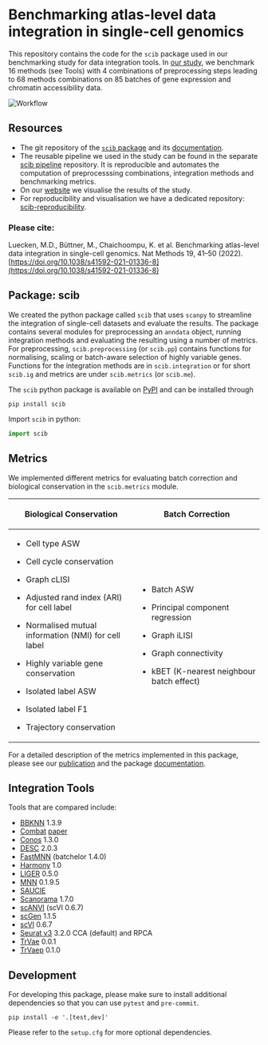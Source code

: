 # Benchmarking atlas-level data integration in single-cell genomics

This repository contains the code for the `scib` package used in our benchmarking study for data integration tools.
In [our study](https://doi.org/10.1038/s41592-021-01336-8), we benchmark 16 methods (see Tools) with 4 combinations of
preprocessing steps leading to 68 methods combinations on 85 batches of gene expression and chromatin accessibility data.

![Workflow](https://raw.githubusercontent.com/theislab/scib/main/figure.png)

## Resources

-   The git repository of the [`scib` package](https://github.com/theislab/scib) and its [documentation](https://scib.readthedocs.io/).
-   The reusable pipeline we used in the study can be found in the
    separate [scib pipeline](https://github.com/theislab/scib-pipeline.git) repository. It is reproducible and automates
    the computation of preprocesssing combinations, integration methods and benchmarking metrics.
-   On our [website](https://theislab.github.io/scib-reproducibility) we visualise the results of the study.
-   For reproducibility and visualisation we have a dedicated
    repository: [scib-reproducibility](https://github.com/theislab/scib-reproducibility).

### Please cite:

Luecken, M.D., Büttner, M., Chaichoompu, K. et al. Benchmarking atlas-level data integration in single-cell genomics.
Nat Methods 19, 41–50 (2022). [https://doi.org/10.1038/s41592-021-01336-8](https://doi.org/10.1038/s41592-021-01336-8)

## Package: scib

We created the python package called `scib` that uses `scanpy` to streamline the integration of single-cell datasets
and evaluate the results.
The package contains several modules for preprocessing an `anndata` object, running integration methods and
evaluating the resulting using a number of metrics.
For preprocessing, `scib.preprocessing` (or `scib.pp`) contains functions for normalising, scaling or batch-aware
selection of highly variable genes.
Functions for the integration methods are in `scib.integration` or for short `scib.ig` and metrics are under
`scib.metrics` (or `scib.me`).

The `scib` python package is available on [PyPI](https://pypi.org/) and can be installed through

```
pip install scib
```

Import `scib` in python:

```python
import scib
```

## Metrics

We implemented different metrics for evaluating batch correction and biological conservation in the `scib.metrics`
module.

<table class="docutils align-default">
  <colgroup>
    <col style="width: 50%" />
    <col style="width: 50%" />
  </colgroup>
  <thead>
    <tr class="row-odd"><th class="head"><p>Biological Conservation</p></th>
      <th class="head"><p>Batch Correction</p></th>
    </tr>
  </thead>
  <tbody>
    <tr class="row-even" >
      <td><ul class="simple">
        <li><p>Cell type ASW</p></li>
        <li><p>Cell cycle conservation</p></li>
        <li><p>Graph cLISI</p></li>
        <li><p>Adjusted rand index (ARI) for cell label</p></li>
        <li><p>Normalised mutual information (NMI) for cell label</p></li>
        <li><p>Highly variable gene conservation</p></li>
        <li><p>Isolated label ASW</p></li>
        <li><p>Isolated label F1</p></li>
        <li><p>Trajectory conservation</p></li>
      </ul></td>
      <td><ul class="simple">
        <li><p>Batch ASW</p></li>
        <li><p>Principal component regression</p></li>
        <li><p>Graph iLISI</p></li>
        <li><p>Graph connectivity</p></li>
        <li><p>kBET (K-nearest neighbour batch effect)</p></li>
      </ul></td>
    </tr>
  </tbody>
</table>

For a detailed description of the metrics implemented in this package, please see our
[publication](https://doi.org/10.1038/s41592-021-01336-8) and the package [documentation](https://scib.readthedocs.io/).

## Integration Tools

Tools that are compared include:

-   [BBKNN](https://github.com/Teichlab/bbknn) 1.3.9
-   [Combat](https://scanpy.readthedocs.io/en/stable/api/scanpy.pp.combat.html) [paper](https://academic.oup.com/biostatistics/article/8/1/118/252073)
-   [Conos](https://github.com/hms-dbmi/conos) 1.3.0
-   [DESC](https://github.com/eleozzr/desc) 2.0.3
-   [FastMNN](https://bioconductor.org/packages/batchelor/) (batchelor 1.4.0)
-   [Harmony](https://github.com/immunogenomics/harmony) 1.0
-   [LIGER](https://github.com/MacoskoLab/liger) 0.5.0
-   [MNN](https://github.com/chriscainx/mnnpy) 0.1.9.5
-   [SAUCIE](https://github.com/KrishnaswamyLab/SAUCIE)
-   [Scanorama](https://github.com/brianhie/scanorama) 1.7.0
-   [scANVI](https://github.com/chenlingantelope/HarmonizationSCANVI) (scVI 0.6.7)
-   [scGen](https://github.com/theislab/scgen) 1.1.5
-   [scVI](https://github.com/YosefLab/scVI) 0.6.7
-   [Seurat v3](https://github.com/satijalab/seurat) 3.2.0 CCA (default) and RPCA
-   [TrVae](https://github.com/theislab/trvae) 0.0.1
-   [TrVaep](https://github.com/theislab/trvaep) 0.1.0

## Development

For developing this package, please make sure to install additional dependencies so that you can use `pytest` and
`pre-commit`.

```shell
pip install -e '.[test,dev]'
```

Please refer to the `setup.cfg` for more optional dependencies.
